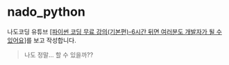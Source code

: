 # nado_python
나도코딩 유튜브 [[파이썬 코딩 무료 강의(기본편)-6시간 뒤면 여러분도 개발자가 될 수 있어요]](https://youtu.be/kWiCuklohdY)를 보고 작성합니다.

> 나도 정말... 할 수 있을까??